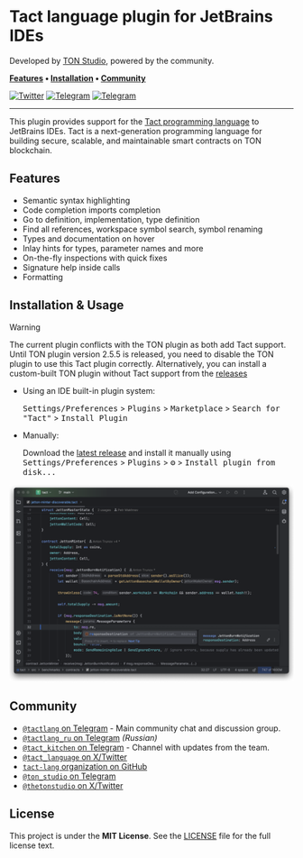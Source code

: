 # Tact language plugin for JetBrains IDEs

Developed by [TON Studio](https://tonstudio.io), powered by the community.

**[Features] • [Installation] • [Community]**

[Features]: #features

[Installation]: #installation--usage

[Community]: #community

[![Twitter](https://img.shields.io/badge/X%2FTwitter-white?logo=x&style=flat&logoColor=gray)](https://x.com/tact_language)
[![Telegram](https://img.shields.io/badge/Community_Chat-white?logo=telegram&style=flat)](https://t.me/tactlang)
[![Telegram](https://img.shields.io/badge/Tact_Kitchen_🥣-white?logo=telegram&style=flat)](https://t.me/tact_kitchen)

---

This plugin provides support for the [Tact programming language](https://tact-lang.org) to JetBrains IDEs.
Tact is a next-generation programming language for building secure, scalable, and maintainable smart contracts on TON
blockchain.

## Features

- Semantic syntax highlighting
- Code completion imports completion
- Go to definition, implementation, type definition
- Find all references, workspace symbol search, symbol renaming
- Types and documentation on hover
- Inlay hints for types, parameter names and more
- On-the-fly inspections with quick fixes
- Signature help inside calls
- Formatting

## Installation & Usage

> [!WARNING]
> The current plugin conflicts with the TON plugin as both add Tact support.
> Until TON plugin version 2.5.5 is released, you need to disable the TON plugin to use this Tact plugin correctly.
> Alternatively, you can install a custom-built TON plugin without Tact support from
> the [releases](https://github.com/tact-lang/intelli-tact/releases/latest)

- Using an IDE built-in plugin system:

  <kbd>Settings/Preferences</kbd> > <kbd>Plugins</kbd> > <kbd>Marketplace</kbd> > <kbd>Search for "Tact"</kbd> >
  <kbd>Install Plugin</kbd>

- Manually:

  Download the [latest release](https://github.com/tact-lang/intelli-tact/releases/latest) and install it manually using
  <kbd>Settings/Preferences</kbd> > <kbd>Plugins</kbd> > <kbd>⚙️</kbd> > <kbd>Install plugin from disk...</kbd>

![](./docs/cover.png)

## Community

- [`@tactlang` on Telegram](https://t.me/tactlang) - Main community chat and discussion group.
- [`@tactlang_ru` on Telegram](https://t.me/tactlang_ru) _(Russian)_
- [`@tact_kitchen` on Telegram](https://t.me/tact_kitchen) - Channel with updates from the team.
- [`@tact_language` on X/Twitter](https://x.com/tact_language)
- [`tact-lang` organization on GitHub](https://github.com/tact-lang)
- [`@ton_studio` on Telegram](https://t.me/ton_studio)
- [`@thetonstudio` on X/Twitter](https://x.com/thetonstudio)

## License

This project is under the **MIT License**. See the
[LICENSE](https://github.com/tact-lang/intelli-tact/blob/master/LICENSE)
file for the full license text.
